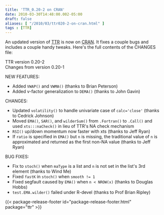 ```yaml
---
title: 'TTR_0.20-2 on CRAN'
date: 2010-03-30T14:48:00.002-05:00
draft: false
aliases: [ "/2010/03/ttr020-2-on-cran.html" ]
tags : [TTR]
---
```


An updated version of [TTR](http://cran.r-project.org/web/packages/TTR/) is now on [CRAN](http://cran.r-project.org/). It fixes a couple bugs and includes a couple handy tweaks. Here's the full contents of the CHANGES file:  
  
TTR version 0.20-2  
Changes from version 0.20-1  
  
  
NEW FEATURES:  

*   Added `VWAP()` and `VWMA()` (thanks to Brian Peterson)
*   Added v-factor generalization to `DEMA()` (thanks to John Gavin)

  
CHANGES:  

*   Updated `volatility()` to handle univariate case of `calc='close'` (thanks to Cedrick Johnson)
*   Moved `EMA()`, `SAR()`, and `wilderSum()` from `.Fortran()` to `.Call()` and used `xts:::naCheck()` in lieu of TTR's NA check mechanism
*   `RSI()` up/down momentum now faster with xts (thanks to Jeff Ryan)
*   If `ratio` is specified in `EMA()` but `n` is missing, the traditional value of `n` is approximated and returned as the first non-NA value (thanks to Jeff Ryan)

  
BUG FIXES:  

*   Fix to `stoch()` when `maType` is a list and `n` is not set in the list's 3rd element (thanks to Wind Me)
*   Fixed `fastK` in `stoch()` when `smooth != 1`
*   Fixed segfault caused by `EMA()` when `n < NROW(x)` (thanks to Douglas Hobbs)
*   `test.EMA.wilder()` failed under R-devel (thanks to Prof Brian Ripley)

{{< package-release-footer id="package-release-footer.html" package="ttr" >}}
